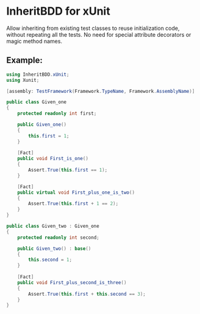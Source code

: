# InheritBDD for  xUnit

Allow inheriting from existing test classes to reuse initialization code, without repeating all the tests. No need for special attribute decorators or magic method names.

## Example:

```cs
using InheritBDD.xUnit;
using Xunit;

[assembly: TestFramework(Framework.TypeName, Framework.AssemblyName)]

public class Given_one
{
    protected readonly int first;

    public Given_one()
    {
        this.first = 1;
    }
    
    [Fact]
    public void First_is_one()
    {
        Assert.True(this.first == 1);
    }

    [Fact]
    public virtual void First_plus_one_is_two()
    {
        Assert.True(this.first + 1 == 2);
    }
}

public class Given_two : Given_one
{
    protected readonly int second;

    public Given_two() : base()
    {
        this.second = 1;
    }
    
    [Fact]
    public void First_plus_second_is_three()
    {
        Assert.True(this.first + this.second == 3);
    }
}
```
